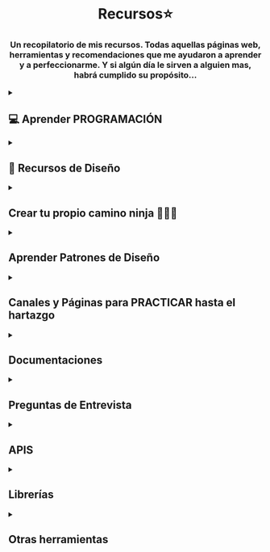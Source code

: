# <h1 align="center"> Recursos⭐ </h1>
<h3 align="center">Un recopilatorio de mis recursos. Todas aquellas páginas web, herramientas y recomendaciones que me ayudaron a aprender y a perfeccionarme. Y si algún día le sirven a alguien mas, habrá cumplido su propósito...</h3>

 <!-- SECCION APRENDER PROGRAMACION + -->
<details>
<summary><h2>💻 Aprender PROGRAMACIÓN</h2></summary>
<details>
<summary><h4>🌼 Cursos Gratis </h4> </summary>

   • <a href="https://dev.to/devmount/8-games-to-learn-css-the-fun-way-4e0f">Aprender CSS 🎮</a><br>
    Este es un artículo que contiene una lista de JUEGOS para aprender CSS. Creeme que sirve 😉 <br>
    Contiene algunos conocidos como Flexbox Froggy, Grid Garden, CSS Diner, entre otros <br>  
   <img src="assets/css.png" width="500px">   <br> 

  • <a href="https://gridcritters.com/">Grid Citters</a> 
  • <a href="https://codingfantasy.com/games/flexboxadventure">Coding Fantasy</a>
  • <a href="https://www.codemonkey.com/">Code Monkey</a>
  • <a href="https://www.codeanalogies.com/csssundae/">CSS Sundae</a>
  • <a href="https://ishadeed.com/article/learn-css-positioning/">CSS Positioning</a> <br>
    Siguiendo con los JUEGOS 🕹 para aprender a programar, también tenía a mano estos. <br> <br>
    <img src="assets/css-games.png" width="500px"> <br>

  • <a href="https://aprendejavascript.org/">Aprende Javascript</a>  <br>
  Si lo tuyo es lo teórico o si buscas buenos resumenes además de videos, este sitio es muy completo  <br> <br>
  <img src="assets/js.png" width="500px">   <br>

   • <a href="https://www.freecodecamp.org/">FreeCodeCamp</a><br>
   Es una plataforma educativa en línea que proporciona cursos gratuitos de programación y desarrollo web. <br>
   El objetivo principal de FreeCodeCamp es ayudar a las personas a aprender a programar y desarrollar <br>
   habilidades en tecnologías web como HTML, CSS, JavaScript, React, Node.js y más. <br> <br>
  <img src="assets/free.png" width="500px"> <br>

   • <a href="https://argentinaprograma.com/curso-javascript">Argentina Programa</a> <br>
  ¿Sabías que Argentina Programa tiene un curso de Javascipt  <br>
  al que podes acceder gratis sin si quiera ser beneficiario de la beca? <br> <br>
  <img src="assets/argentina.png" width="500px"> <br>

  • <a href="https://app.edutin.com/category">Edutin</a> <br>
  Cursos de programación, base de datos y prácticamente de lo que quieras. Esta web <br>
  recopila distintos videos, recursos y herramientas para poder enseñarte, la variedad que tienen es enorme <br> <br>
  <img src="assets/edutin.png" width="500px"> <br>

  • <a href="https://www.theodinproject.com/">The Odin Project</a> <br>
  Es una comunidad de código abierto dedicada a proporcionar fuentes de información <br>
  para aprender de cero hasta ser un desarrollador fullstack <br> <br>
  <img src="assets/odin.png" width="500px"> <br>
  
  • <a href="https://www.udemy.com/course/crea-una-landing-page-moderna-con-html-css-y-javascript/">Crea una Landing Page</a> <br>
  Es un curso gratis en la plataforma de UDEMY donde podemos crear una landing page <br>
  con HTML, CSS y Javascript. Simple, corto y de práctica. <br> <br>
  <img src="assets/landing.png" width="500px"> <br>

 • <a href="https://escuelavue.es/">Escuela VUE</a> <br>
  Cursos de Js Avanzado y VueJS. Cuenta con una comunidad de Discord, 11 cursos y 249 lecciones. <br> <br>
  <img src="assets/escuela-vue.png" width="500px"> <br>

  • <a href="https://ieeeitba.org.ar/cursospython?utm_source=emBlue&utm_medium=email&utm_campaign=Bienvenida%20Curso%20Introductorio%201Q2022&utm_content=Bienvenida--    Clase%201:%20Curso%20Introducci%C3%B3n%20a%20la%20Programaci%C3%B3n%20IEEE-ITBA&utm_term=multiple--3--none--0-10--ENVIO%20SIMPLE">ITBA - Introductory Python Course</a> <br>
  Curso gratuito, dictado por la asociación estudiantil del Instituto Tecnológico de Buenos Aires. <br>
  Es una Introducción a Python. Para acceder a él debes inscribirte en la Edición que se encuentre vigente en ese momento. <br>  <br>
  <img src="assets/itba.png" width="500px"> <br> 


<!-- Sumar + -->

</details>

<details>
<summary> <h4>💸 Cursos Pagos </h4> </summary>

  • <a href="https://www.udemy.com/course/javascript-moderno-guia-definitiva-construye-10-proyectos/">Aprendiendo JS MODERNO - Curso MERN - Construye +20 Proyectos</a> <br>
  Es un curso muy completo en la plataforma de UDEMY que va desde JS básico a JS avanzado. <br>
  Tiene su parte de Testing (Jest y Cypress), un acercamiento a los patrones de diseño, Express, <br>
  Bootstrap, Tailwind CSS, una introducción a Vue, React, Mongo DB, Node JS y  <br>
  finaliza con un proyecto MERN que integra todo lo aprendido. <br> <br>
  <img src="assets/curso-juan.png" width="500px"><br>

   • <a href="https://www.udemy.com/course/react-cero-experto/"> React de cero a experto -  ( Hooks y MERN ) </a> <br>
  Es un curso muy completo en la plataforma de UDEMY que va desde JS avanzado  <br>
  o moderno a React completo - <br>
  <img src="assets/react.png" width="500px"><br>

 <!-- Sumar + -->
</details>

</details>


<!-- SECCION RECURSOS DE DISEÑO + -->
<details>
<summary><h2>🌈 Recursos de Diseño </h2></summary>

  <details>
   
  <summary>✏ Páginas de edición en general</summary>
  <br>
   • <a href="https://new.express.adobe.com/">Adobe Express</a>  <br>
  Su versión gratuita es bastante completa y es para siempre,  te ayuda a crear  <br> 
 CONTENIDO DESTACABLE para redes sociales, páginas web, etc (folletos, logotipos, banners)   <br> <br>
  <img src="assets/adobe.png" width="500px">   <br> <br>

  • <a href="https://10015.io/">10015 Tools</a>  <br>
  Se trata de una Caja de Herramientas que cuenta con herramientas de texto, de imagenes, <br>
  de CSS, de código, de color, de redes sociales, entre otras <br> <br>
  <img src="assets/tool.png" width="500px">   <br>  <br>

  • <a href="https://www.toools.design/">Tools Design</a>  <br>
  Un archivo creciente de más de 1000 recursos de diseño, actualizado semanalmente para la comunidad. <br>  <br>
  <img src="assets/tools.png" width="500px">   <br>  <br>

  • <a href="https://dribbble.com/shots">Dribble (Darle enter al link, cuando tire el 404)</a>  <br>
  Una página que puede servir de MUSA. De fuente de inspiración ya que aloja los porfolios <br>
  y diseños de distintas agencias  y creadres de contenido del mundo.<br> <br>
  <img src="assets/dribble.png" width="500px"> <br>  <br>

  </details>
  
   <details>
   
  <summary>🎨 Colores</summary>
  
   <br>
   • <a href="https://www.color-hex.com/">Color - Hex</a>  <br>
  Brinda información sobre los colores , incluidos los modelos de color  <br>
  (RGB, HSL, HSV y CMYK), colores triádicos, colores monocromáticos y colores  <br>
  análogos calculados en la página de color. <br>  <br>
  <img src="assets/color.png" width="500px"> <br>  <br>

   • <a href="https://colorhunt.co/">Color Hunt</a> • <a href="http://colorsafe.co/">Color Safe</a> • <a href="https://flatuicolors.com/">Flat UI Colors</a>   <br>
  Gran colección de paleta de colores <br>  <br>
  <img src="assets/hunt.png" width="500px"> <br>  <br>

  • <a href="https://copypalette.app/">Copy Palette</a> • <a href="https://coolors.co/">Coloors</a>   <br>
  Generador de paleta de colores y gradientes <br>  <br>
  <img src="assets/coloor.png" width="500px"> <br>  <br>

   • <a href="https://cssgradient.io/">Css Gradient</a>   • <a href="https://webgradients.com/">Web Gradients</a>   <br>
  Generador de gradientes de colores <br>   <br>
  <img src="assets/gradient.png" width="500px"> <br>  <br>

   • <a href="https://picular.co/">Picular</a> <br>
  Le decís una palabra (la que sea) y trae colores relacionados o asociados <br>  <br>
  <img src="assets/pic.png" width="500px"> <br>  <br>

  </details>

   <details>
   
  <summary>🎞 Imagenes</summary>

   • <a href="https://www.pexels.com/">Pexels</a> <br>
  Las mejores fotos de archivo, imágenes libres de regalías y videos compartidos por los creadores. <br>  <br>
  <img src="assets/pex.png" width="500px"> <br>  <br>

   • <a href="https://pixabay.com/">Pixabay</a> <br>
  Impresionantes imágenes libres de regalías y existencias libres de regalías <br>  <br>
  <img src="assets/pix.png" width="500px"> <br>  <br>

   • <a href="https://unsplash.com/">Unsplash</a>  • <a href="https://www.freepik.es/">Free pik</a>  • <a href="https://www.freeimages.com/es">Free Images</a> <br> 
   Fuente de imágenes <br>   <br> 
  <img src="assets/un.png" width="500px"> <br> 

   • <a href="https://imgupscaler.com/">IMG Upscaler</a>  <br> 
  Herramientas de mejora y escalado de imágenes <br>  <br>

  • <a href="https://haikei.app/">Haikei</a>  <br> 
  Haikei es una aplicación web para generar contenido visual sorprendente,  
  listo para usar con las herramientas de diseño y flujo de trabajo. <br>  <br>
   <img src="assets/hai.png" width="500px"> <br>  <br>

  • <a href="https://spline.design/">Spline </a>  <br> 
  Para diseñar en 3D <br>  <br>
   <img src="assets/spl.png" width="500px"> <br>  <br>

   • <a href="https://www.remove.bg/">Remove BG</a>  <br> 
  Remueve la imagen de fondo <br>  <br>

  • <a href="https://tinypng.com/">Tiny Png</a>  <br> 
 Compression WebP, PNG and JPEG<br>  <br>

   • <a href="https://neumorphism.io/#e0e0e0">Neumorphism.io</a>  <br> 
Generar código CSS de interfaz de usuario suave<br>  <br>

   • <a href="https://undraw.co/illustrations">Undraw</a> • <a href="https://blush.design/">Blush</a> <br> 
Crear y personalizar fácilmente ilustraciones con colecciones creadas por artistas de todo el mundo <br>  <br>

  • <a href="https://motionarray.com/">Motion Array</a> <br> 
Permite descargar activos, desde plantillas de video 
y material de archivo, hasta fotos, música libre de regalías y efectos de sonido. <br>  <br>
  
  </details>
  
   <details>
   
  <summary>Texto</summary>

   • <a href="https://fonts.google.com/">Google Fonts</a> <br>
  La biblioteca de Google de fuentes <br>  <br>
  <img src="assets/goof.png" width="500px"> <br>  <br>

  </details>
   <details>
   
  <summary>Iconos</summary>

 • <a href="https://lordicon.com/">Lordicon</a> <br>
  es una poderosa biblioteca de íconos animados cuidadosamente elaborados <br>  <br>
  <img src="assets/lord.png" width="500px"> <br>  <br>

   • <a href="https://boxicons.com/?query=">Boxicons</a> <br>
  Iconos simples de código abierto cuidadosamente diseñados para diseñadores y desarrolladores <br>  <br>
   <img src="assets/boxicons.png" width="500px"> <br>  <br>

   • <a href="https://fonts.google.com/icons?query=popp">Google Icons</a> <br>
 Google tiene su propia librerìa open source de iconos y fuentes <br>  <br>
   <img src="assets/goo.png" width="500px"> <br>  <br>

   • <a href="https://icons.getbootstrap.com/?q=f">Bootstrap Icons</a> <br>
 Bootstrap es un framework de CSS que contiene iconos <br>  <br>
   <img src="assets/Screenshot_1.png" width="500px"> <br>  <br>

   • <a href="https://fontawesome.com/">Font Awesome</a> <br>
 Font Awesome es la biblioteca de íconos y el conjunto de herramientas de Internet, <br>  <br>
utilizado por millones de diseñadores, desarrolladores y creadores de contenido. <br>  <br>
   <img src="assets/font.png" width="500px"> <br>  <br>

  • <a href="https://www.flaticon.es/">Flaticon </a> <br>
 Descarga iconos y stickers gratis para tus proyectos. Recursos hechos por y para diseñadores.  <br>  <br>
 Formatos PNG, SVG, EPS, PSD y CSS. <br>  <br>
   <img src="assets/flati.png" width="500px"> <br>  <br>

  • <a href="https://thenounproject.com/">The Noun Project</a> <br>
  Iconos y fotos para todos <br>  <br>
   <img src="assets/the.png" width="500px"> <br>  <br>

   • <a href="https://iconduck.com/">Icon Duck</a> <br>
  306.832 iconos e ilustraciones gratuitos de código abierto <br>  <br>
  
  • <a href="https://github.com/steeze-ui/icons">Icons</a>  <br>
  Iconos para todos los frameworks de JS <br> <br>
 
  
  </details>
   <details>
   
  <summary>Video</summary>

  Contenido de la sección 2.

  Puedes agregar cualquier texto, imágenes, enlaces o cualquier otro contenido aquí.

  </details>
   <details>
   
  <summary>Audios</summary>

  Contenido de la sección 2.

  Puedes agregar cualquier texto, imágenes, enlaces o cualquier otro contenido aquí.

  </details>
  
  <details>
   
  <summary>Otros</summary>

  • <a href="https://getwaves.io/">Get Waves</a> <br>
 Genera olas de distintos colores y formas. <br>  <br>
  <img src="assets/wave.png" width="500px"> <br>  <br>

  </details>

</details>


<!-- Seccion Roadmap -->
 <details>
   
<summary> <h2> Crear tu propio camino ninja 🦊🍥🍜 </h2> </summary>

Contenido de la sección 2.

Puedes agregar cualquier texto, imágenes, enlaces o cualquier otro contenido aquí.

</details>


<!-- Seciion Patrones de Diseño -->
 <details>
   
<summary> <h2> Aprender Patrones de Diseño </h2> </summary>

• <a href="https://refactoring.guru/es/design-patterns">Refactoring Guru</a>  <br>
  Aprende sobre refactorización, los patrones de diseño, los principios SOLID y otros temas de la programación inteligente <br> <br>
  <img src="assets/trad.png" width="500px"> <br> <br>

</details>


<!-- Seciion Practica hasta que se te caigan los ojos -->
 <details>
   
<summary> <h2> Canales y Páginas para PRACTICAR hasta el hartazgo </h2> </summary>
<br>
 • <a href="https://www.faztweb.com/">Fazt.dev</a>  <br>
  Tiene 586 tutoriales donde te enseña distintos lenguajes, librerías, frameworks por medio de la práctica, <br>
  diseñando muchas veces proyectos que estan muy estéticos para presentar. <br> <br>
  <img src="assets/fazt.png" width="500px"> <br> <br>

 • <a href="https://devchallenges.io/">Dev Challenges</a> <br>
  Challenges para desarrollar. Hay challenges para dominar el diseño responsive, frontend o fullstack. <br> <br>
  <img src="assets/dev.png" width="500px"> <br> <br>

   • <a href="https://www.frontendmentor.io/challenges">FrontEnd Mentor</a> <br>
  Challenges para desarrollar de Frontend. Hay challenges categorizados en Junior, Intermediate o Advanced. <br> <br>
  <img src="assets/mentor.png" width="500px"> <br> <br>

  • <a href="https://www.youtube.com/c/DorianDesings/videos">Dorian Desings</a> <br>
  Un amante del CSS que explica con paciencia y ganas, algo que se nota que adora. <br> <br>
  <img src="assets/dorian.png" width="500px"> <br> <br>

   • <a href="https://github.com/practical-tutorials/project-based-learning">Practical - Tutorials</a> <br>
  Una extensa lista de GitHub donde podes buscar tu lenguaje, el proyecto que más te guste y replicarlo <br> <br>
  <img src="assets/pra.png" width="500px"> <br> <br>

</details>

<!-- Section Documentaciones -->
 <details>
   
<summary>  <h2> Documentaciones </h2> </summary>
<br>
 • <a href="https://www.w3schools.com/">W3Schools</a> <br>
  Documentación sobre HTML, CSS, JS, SQL, PYTHON, JAVA, PHP, BOOTSTRAP, C, C++,  <br>
  C#, REACT, R, JQUERY, DJANGO, TYPESCRIPT, NODEJS, MYSQL. <br> <br>
  <img src="assets/w3.png" width="500px"> <br>

</details>

<!-- Seciion Entrevistas -->
 <details>
   
<summary>  <h2> Preguntas de Entrevista </h2> </summary>

Contenido de la sección 2.

Puedes agregar cualquier texto, imágenes, enlaces o cualquier otro contenido aquí.

</details>

<!-- Seciion APIS -->
 <details>
   
<summary>  <h2> APIS </h2> </summary>
<br>
 • <a href="https://dev.twitch.tv/">Twitch Api</a> <br>
  Api proporcionada por el canal Twitch con las transmisiones, horarios canales de los streamers <br> <br>
  <img src="assets/tw.png" width="500px"> <br>

  • <a href="https://rawg.io/apidocs">Rawg API</a> <br>
  Una extensa y muy completa API de videojuegos, fácil de utilizar <br> <br>
   <img src="assets/raw.png" width="500px"> <br>

  • <a href="https://github.com/public-apis/public-apis">Public Apis</a> <br>
  Una lista colectiva de API gratuitas para usar en software y desarrollo web <br> <br>

  • <a href="https://newsapi.org/">News Api</a> <br>
  Permite buscar noticias en todo el mundo con código <br> <br>
 Localizar artículos y titulares de noticias de última hora de fuentes de noticias <br> <br>
 y blogs en toda la web con nuestra API JSON <br> <br>
 

</details>

<!-- Seciion Librerías -->
 <details>
   
<summary>  <h2> Librerías </h2> </summary>

 • <a href="https://www.transition.style/">Transition Style</a>  <br>
 Transiciones para CSS <br> <br>
   <img src="assets/transition.png" width="500px"> <br>

   • <a href="https://animate.style/">Animate CSS</a>  <br>
  Transiciones y animaciones para CSS <br> <br>
  <img src="assets/animate.png" width="500px"> <br>

   • <a href="https://animista.net/">Animista </a>  <br>
  Librería de transiciones y animaciones para CSS <br> <br>
  <img src="assets/animista.png" width="500px"> <br>

  • <a href="https://elrumordelaluz.github.io/csshake/"> CSShake </a> • <a href="https://anijs.github.io/"> AniJS </a>  • <a href="https://ianlunn.github.io/Hover/"> Hover CSS </a> • <a href="https://www.minimamente.com/project/magic/"> Magic Animations CSS3 </a> <br> 
  Otras librerías de transiciones y animaciones para CSS <br> <br>
  <img src="assets/magic.png" width="500px"> <br>

   • <a href="https://uiball.com/">UI Ball</a>  <br>
  Loaders para tus apps <br> <br>
   <img src="assets/ui.png" width="500px"> <br>

   • <a href="https://www.electronjs.org/es/">Electron Js</a>  <br>
  Crea aplicaciones de escritorio multiplataforma con JavaScript, HTML y CSS <br> <br>
   <img src="assets/electron.png" width="500px"> <br>

   • <a href="https://layout.bradwoods.io/customize"> CSS Layaout Generator </a>  
  Te permite seleccionar un template y poder crear un CSS Layaout simple o avanzado, brindando el código HTML y CSS<br> <br>
   <img src="assets/lay.png" width="500px"> <br> <br>

  • <a href="https://tobiasahlin.com/moving-letters/"> Moving Letters </a>  
  Libería de animaciones para letras o texto <br> <br>
   <img src="assets/mov.png" width="500px"> <br> <br>

  • <a href="https://shopify.github.io/draggable/examples/simple-list.html">Draggable</a>  <br>
  Te ayuda a crear elementos drag and drop <br> <br>

  • <a href="https://tailblocks.cc/">TailBlocks</a>  <br>
  Bloques de Tailwind listos para copiar y pegar <br> <br>

</details>

<!-- Seciion Otras -->
 <details>
   
<summary>  <h2> Otras herramientas </h2> </summary>
<br>
• <a href="https://chat.openai.com/auth/login">ChatGPT</a>  <br>
  ¿Y cómo no mencionarlo? Si se usa para bien y limitadamente. Aprender a hacer buenos prompts <br>
  puede ayudarte no sólo en un momento de "traba" sino que puedes aprender mucho, incluso pedirle que <br>
  te haga pruebas, entrevistas, examenes, te de ejemplos de todo tipo.  <br>
  Es una gran herramienta de aprendizaje y práctica <br> <br>
  <img src="assets/gpt.png" width="500px"> <br> <br>

   • <a href="https://github.com/durgeshsamariya/awesome-github-profile-readme-templates"> Galería de Readme - Ispiración / Ideas </a>  • <a href="https://www.youtube.com/watch?v=1eEnboVooiY&t=791s">Tutorial README Profile</a>   • <a   href="https://www.youtube.com/watch?v=1eEnboVooiY&t=791s">Tutorial Portafolio con Readme Github</a>  • <a href="https://github.com/Ileriayo/markdown-badges"> MarkDowns </a>  <br>
  ¿Quieres personalizar y empezar a trabajar con tu GitHub? GitHub tiene una nueva funcionalidad  <br>
  donde podemos personalizar un Readme (como el que estas leyendo) para: 
  • Hacer un Perfil Profile sobre tu información personal, sobre tus trabajos y proyectos, 
  • Armar una hoja de presentación para tus proyectos y explicarlos, mencionar los recursos que has utilizado, <br>
  facilitándo a la comunidad el acceso a esos recursos. Mencionar colaboradores, si estos estan completos o en qué fase
  de Desarrollo se encuentran.
  • También podes realizar una lista de recursos y compartir lo que te ha ayudado, para el crecimiento de los demás ♥ <br> <br>
   <img src="assets/recu.png" width="500px"> <br> <br>

• <a href="https://www.deepl.com/translator">DeepL</a>  <br>
  Un traductor de idiomas que admite texto <br> <br>
  <img src="assets/trad.png" width="500px"> <br> <br>

  • <a href="http://static.socraticarts.com/AjaxTester/">Ajax Tester</a>  <br>
  Una página simple para experimentar con las llamadas AJAX. Para ello hay que especificar  <br>
  el método HTTP, la URL y los parámetros, y hacer clic en Solicitud Ajax 👌 <br> <br>
  <img src="assets/trad.png" width="500px"> <br> <br>

  • <a href="https://10web.io/">AI WebSite Builder</a>  <br>
  Construye websites con sus propias imagenes, hecho con IA <br> <br>

   • <a href="https://babeljs.io/"> Babel </a>  
  Babel es un compilador gratis y de código abierto, que es principalmente utilizado para convertir ECMAScript 2015+  <br>
  código a una versión atrás compatible de Javascript aquello puede ser ejecutado por motores de Javascript más viejo. <br> <br>
   <img src="assets/babel.png" width="500px"> <br> <br>

  • <a href="https://caniuse.com/">Can I User</a>  <br>
  Te dice que propiedad no es compatible en un navegador determinado<br> <br>

  • <a href="https://create-react-app.dev/">Create React App</a>  <br>
  Configurar una aplicación web moderna con React ejecutando un comando. <br> <br>

   • <a href="https://validator.w3.org/#validate_by_input">The W3C Markup Validation </a>  <br>
  Para crear una buena estructura de código siguiendo buenas prácticas de la W3C <br> <br>


</details>




